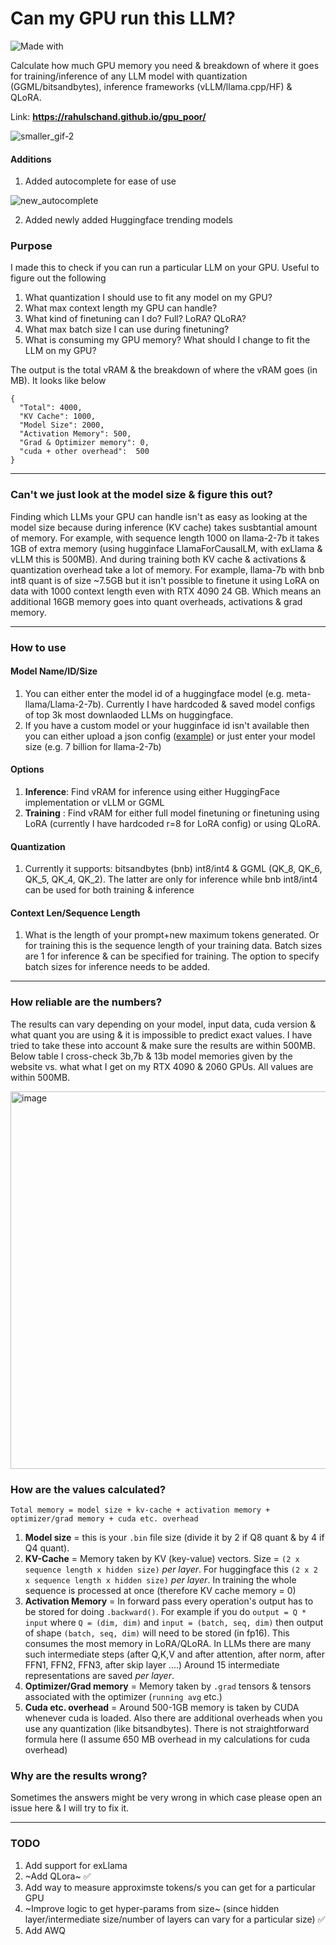 # Can my GPU run this LLM?

![Made with](https://img.shields.io/badge/logo-javascript-blue?logo=javascript)

Calculate how much GPU memory you need &amp; breakdown of where it goes for training/inference of any LLM model with quantization (GGML/bitsandbytes), inference frameworks (vLLM/llama.cpp/HF) & QLoRA. 

Link: **https://rahulschand.github.io/gpu_poor/**




![smaller_gif-2](https://github.com/RahulSChand/gpu_poor/assets/16897807/980047e9-cf89-4764-8576-aaf842ea83d1)



#### Additions

1. Added autocomplete for ease of use

![new_autocomplete](https://github.com/RahulSChand/gpu_poor/assets/16897807/cb485c28-bbd5-4646-b44e-819228658614)

2. Added newly added Huggingface trending models


### Purpose

I made this to check if you can run a particular LLM on your GPU. Useful to figure out the following
1. What quantization I should use to fit any model on my GPU?
2. What max context length my GPU can handle?
3. What kind of finetuning can I do? Full? LoRA? QLoRA?
4. What max batch size I can use during finetuning?
5. What is consuming my GPU memory? What should I change to fit the LLM on my GPU?

The output is the total vRAM & the breakdown of where the vRAM goes (in MB). It looks like below

```     
{
  "Total": 4000,
  "KV Cache": 1000,
  "Model Size": 2000,
  "Activation Memory": 500,
  "Grad & Optimizer memory": 0,
  "cuda + other overhead":  500
}
```

---

### Can't we just look at the model size & figure this out?

Finding which LLMs your GPU can handle isn't as easy as looking at the model size because during inference (KV cache) takes susbtantial amount of memory. For example, with sequence length 1000 on llama-2-7b it takes 1GB of extra memory (using hugginface LlamaForCausalLM, with exLlama & vLLM this is 500MB). And during training both KV cache & activations & quantization overhead take a lot of memory. For example, llama-7b with bnb int8 quant is of size ~7.5GB but it isn't possible to finetune it using LoRA on data with 1000 context length even with RTX 4090 24 GB. Which means an additional 16GB memory goes into quant overheads, activations & grad memory.

---

### How to use

#### Model Name/ID/Size

1. You can either enter the model id of a huggingface model (e.g. meta-llama/Llama-2-7b). Currently I have hardcoded & saved model configs of top 3k most downlaoded LLMs on huggingface.
2. If you have a custom model or your hugginface id isn't available then you can either upload a json config ([example]( https://huggingface.co/codellama/CodeLlama-7b-hf/blob/main/config.json)) or just enter your model size (e.g. 7 billion for llama-2-7b)

#### Options
1. **Inference**: Find vRAM for inference using either HuggingFace implementation or vLLM or GGML
2. **Training** : Find vRAM for either full model finetuning or finetuning using LoRA (currently I have hardcoded r=8 for LoRA config) or using QLoRA.

#### Quantization
1. Currently it supports: bitsandbytes (bnb) int8/int4 & GGML (QK_8, QK_6, QK_5, QK_4, QK_2). The latter are only for inference while bnb int8/int4 can be used for both training & inference

#### Context Len/Sequence Length
1. What is the length of your prompt+new maximum tokens generated. Or for training this is the sequence length of your training data. Batch sizes are 1 for inference & can be specified for training. The option to specify batch sizes for inference needs to be added.


---

### How reliable are the numbers?
The results can vary depending on your model, input data, cuda version & what quant you are using & it is impossible to predict exact values. I have tried to take these into account & make sure the results are within 500MB. Below table I cross-check 3b,7b & 13b model memories given by the website vs. what what I get on my RTX 4090 & 2060 GPUs. All values are within 500MB. 

<img width="604" alt="image" src="https://github.com/RahulSChand/gpu_poor/assets/16897807/3d49a422-f174-4537-b5fa-42adc4b15a89">


### How are the values calculated? 

`Total memory = model size + kv-cache + activation memory + optimizer/grad memory + cuda etc. overhead`
1. **Model size** = this is your `.bin` file size (divide it by 2 if Q8 quant & by 4 if Q4 quant).
2. **KV-Cache** = Memory taken by KV (key-value) vectors. Size =  `(2 x sequence length x hidden size)` _per layer_. For huggingface this `(2 x 2 x sequence length x hidden size)` _per layer_. In training the whole sequence is processed at once (therefore KV cache memory = 0)
3. **Activation Memory** = In forward pass every operation's output has to be stored for doing `.backward()`. For example if you do `output = Q * input` where `Q = (dim, dim)` and `input = (batch, seq, dim)` then output of shape `(batch, seq, dim)` will need to be stored (in fp16). This consumes the most memory in LoRA/QLoRA. In LLMs there are many such intermediate steps (after Q,K,V and after attention, after norm, after FFN1, FFN2, FFN3, after skip layer ....) Around 15 intermediate representations are saved _per layer_. 
4. **Optimizer/Grad memory** = Memory taken by `.grad` tensors & tensors associated with the optimizer (`running avg` etc.)
5. **Cuda etc. overhead** = Around 500-1GB memory is taken by CUDA whenever cuda is loaded. Also there are additional overheads when you use any quantization (like bitsandbytes). There is not straightforward formula here (I assume 650 MB overhead in my calculations for cuda overhead)


### Why are the results wrong?
Sometimes the answers might be very wrong in which case please open an issue here & I will try to fix it.

---

### TODO
1. Add support for exLlama
2. ~Add QLora~ ✅
3. Add way to measure approximste tokens/s you can get for a particular GPU
4. ~Improve logic to get hyper-params from size~ (since hidden layer/intermediate size/number of layers can vary for a particular size) ✅
5. Add AWQ
